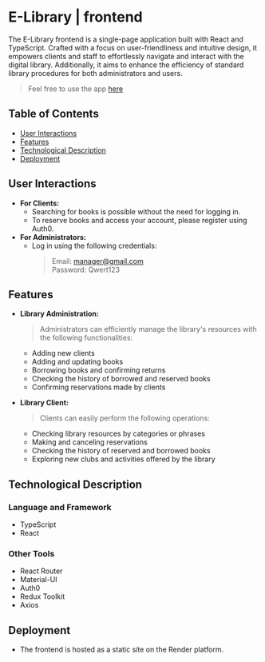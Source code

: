 # E-Library | frontend

The E-Library frontend is a single-page application built with React and TypeScript. Crafted with a focus on user-friendliness and intuitive design, it empowers clients and staff to effortlessly navigate and interact with the digital library. Additionally, it aims to enhance the efficiency of standard library procedures for both administrators and users.
> Feel free to use the app  <a href="https://library-ui.onrender.com">here</a> 

## Table of Contents
- [User Interactions](#user-interactions)
- [Features](#features)
- [Technological Description](#technological-description)
- [Deployment](#deployment)

## User Interactions <a name="user-interactions"></a>
* **For Clients:**
     - Searching for books is possible without the need for logging in.
     - To reserve books and access your account, please register using Auth0.
* **For Administrators:**
     - Log in using the following credentials:
       > Email: manager@gmail.com \
       > Password: Qwert123

## Features <a name="features"></a>
* **Library Administration:**
   > Administrators can efficiently manage the library's resources with the following functionalities:
   - Adding new clients
   - Adding and updating books
   - Borrowing books and confirming returns
   - Checking the history of borrowed and reserved books
   - Confirming reservations made by clients
     
* **Library Client:**
   > Clients can easily perform the following operations:
   - Checking library resources by categories or phrases
   - Making and canceling reservations
   - Checking the history of reserved and borrowed books
   - Exploring new clubs and activities offered by the library
  
## Technological Description <a name="technological-description"></a>

### Language and Framework 
* TypeScript
* React

### Other Tools
* React Router
* Material-UI
* Auth0
* Redux Toolkit
* Axios

## Deployment <a name="deployment"></a>
* The frontend is hosted as a static site on the Render platform.
